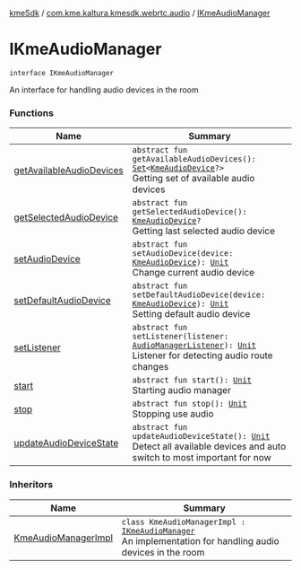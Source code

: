 [kmeSdk](../../index.md) / [com.kme.kaltura.kmesdk.webrtc.audio](../index.md) / [IKmeAudioManager](./index.md)

# IKmeAudioManager

`interface IKmeAudioManager`

An interface for handling audio devices in the room

### Functions

| Name | Summary |
|---|---|
| [getAvailableAudioDevices](get-available-audio-devices.md) | `abstract fun getAvailableAudioDevices(): `[`Set`](https://kotlinlang.org/api/latest/jvm/stdlib/kotlin.collections/-set/index.html)`<`[`KmeAudioDevice`](../-kme-audio-device/index.md)`?>`<br>Getting set of available audio devices |
| [getSelectedAudioDevice](get-selected-audio-device.md) | `abstract fun getSelectedAudioDevice(): `[`KmeAudioDevice`](../-kme-audio-device/index.md)`?`<br>Getting last selected audio device |
| [setAudioDevice](set-audio-device.md) | `abstract fun setAudioDevice(device: `[`KmeAudioDevice`](../-kme-audio-device/index.md)`): `[`Unit`](https://kotlinlang.org/api/latest/jvm/stdlib/kotlin/-unit/index.html)<br>Change current audio device |
| [setDefaultAudioDevice](set-default-audio-device.md) | `abstract fun setDefaultAudioDevice(device: `[`KmeAudioDevice`](../-kme-audio-device/index.md)`): `[`Unit`](https://kotlinlang.org/api/latest/jvm/stdlib/kotlin/-unit/index.html)<br>Setting default audio device |
| [setListener](set-listener.md) | `abstract fun setListener(listener: `[`AudioManagerListener`](../-audio-manager-listener/index.md)`): `[`Unit`](https://kotlinlang.org/api/latest/jvm/stdlib/kotlin/-unit/index.html)<br>Listener for detecting audio route changes |
| [start](start.md) | `abstract fun start(): `[`Unit`](https://kotlinlang.org/api/latest/jvm/stdlib/kotlin/-unit/index.html)<br>Starting audio manager |
| [stop](stop.md) | `abstract fun stop(): `[`Unit`](https://kotlinlang.org/api/latest/jvm/stdlib/kotlin/-unit/index.html)<br>Stopping use audio |
| [updateAudioDeviceState](update-audio-device-state.md) | `abstract fun updateAudioDeviceState(): `[`Unit`](https://kotlinlang.org/api/latest/jvm/stdlib/kotlin/-unit/index.html)<br>Detect all available devices and auto switch to most important for now |

### Inheritors

| Name | Summary |
|---|---|
| [KmeAudioManagerImpl](../-kme-audio-manager-impl/index.md) | `class KmeAudioManagerImpl : `[`IKmeAudioManager`](./index.md)<br>An implementation for handling audio devices in the room |

